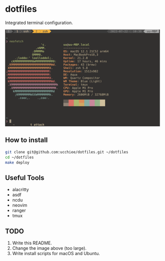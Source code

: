 # dotfiles

Integrated terminal configuration.

![UIE](./screenshot.png)

## How to install

```sh
git clone git@github.com:ucchiee/dotfiles.git ~/dotfiles
cd ~/dotfiles
make deploy
```

## Useful Tools

- alacritty
- asdf
- ncdu
- neovim
- ranger
- tmux

## TODO

1. Write this README.
2. Change the image above (too large).
3. Write install scripts for macOS and Ubuntu.
